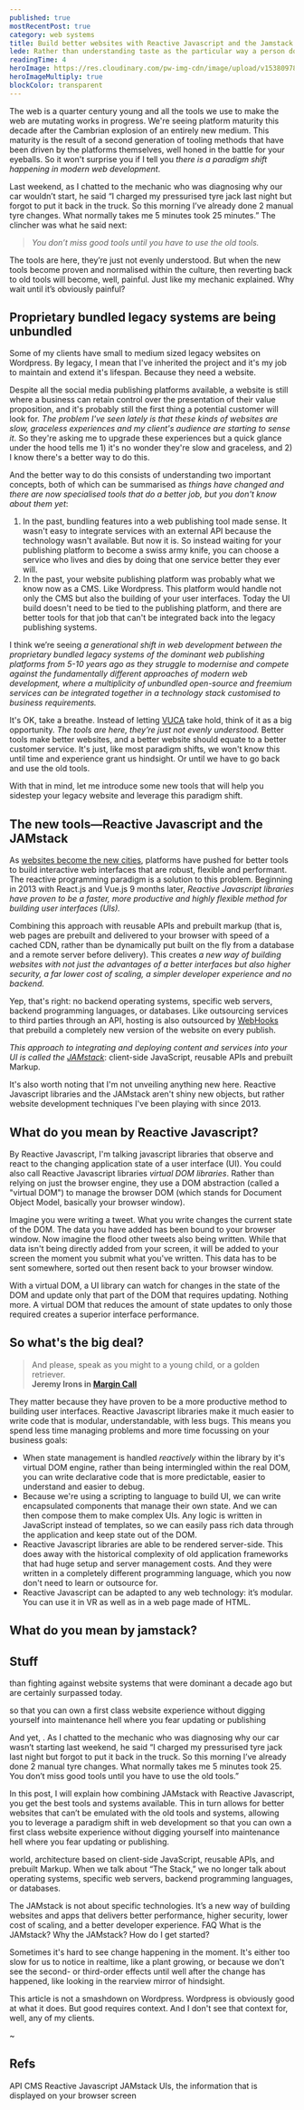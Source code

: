 ```yaml
---
published: true
mostRecentPost: true
category: web systems
title: Build better websites with Reactive Javascript and the Jamstack
lede: Rather than understanding taste as the particular way a person does a thing, I will argue that it is a measurement of how well a person is able to see and act within a problem space. When business hinges on the user experience and how products make people feel, success or failure is often a matter of taste.
readingTime: 4
heroImage: https://res.cloudinary.com/pw-img-cdn/image/upload/v1538097848/post-taste-lynch_hutebj.jpg
heroImageMultiply: true
blockColor: transparent
---
```


The web is a quarter century young and all the tools we use to make the web are mutating works in progress. We're seeing platform maturity this decade after the Cambrian explosion of an entirely new medium. This maturity is the result of a second generation of tooling methods that have been driven by the platforms themselves, well honed in the battle for your eyeballs. So it won't surprise you if I tell you _there is a paradigm shift happening in modern web development_. 

Last weekend, as I chatted to the mechanic who was diagnosing why our car wouldn’t start, he said “I charged my pressurised tyre jack last night but forgot to put it back in the truck. So this morning I’ve already done 2 manual tyre changes. What normally takes me 5 minutes took 25 minutes.” The clincher was what he said next:

> _You don’t miss good tools until you have to use the old tools._

The tools are here, they’re just not evenly understood. But when the new tools become proven and normalised within the culture, then reverting back to old tools will become, well, painful. Just like my mechanic explained. Why wait until it’s obviously painful? 

## Proprietary bundled legacy systems are being unbundled

Some of my clients have small to medium sized legacy websites on Wordpress. By legacy, I mean that I've inherited the project and it's my job to maintain and extend it's lifespan. Because they need a website. 

Despite all the social media publishing platforms available, a website is still where a business can retain control over the presentation of their value proposition, and it's probably still the first thing a potential customer will look for. _The problem I've seen lately is that these kinds of websites are slow, graceless experiences and my client's audience are starting to sense it_. So they're asking me to upgrade these experiences but a quick glance under the hood tells me 1) it's no wonder they're slow and graceless, and 2) I know there's a better way to do this.

And the better way to do this consists of understanding two important concepts, both of which can be summarised as _things have changed and there are now specialised tools that do a better job, but you don't know about them yet_:

1. In the past, bundling features into a web publishing tool made sense. It wasn't easy to integrate services with an external API because the technology wasn't available. But now it is. So instead waiting for your publishing platform to become a swiss army knife, you can choose a service who lives and dies by doing that one service better they ever will.
2. In the past, your website publishing platform was probably what we know now as a CMS. Like Wordpress. This platform would handle not only the CMS but also the building of your user interfaces. Today the UI build doesn't need to be tied to the publishing platform, and there are better tools for that job that can't be integrated back into the legacy publishing systems.

I think we’re seeing _a generational shift in web development between the proprietary bundled legacy systems of the dominant web publishing platforms from 5-10 years ago as they struggle to modernise and compete against the fundamentally different approaches of modern web development, where a multiplicity of unbundled open-source and freemium services can be integrated together in a technology stack customised to business requirements._

It's OK, take a breathe. Instead of letting [VUCA](https://en.wikipedia.org/wiki/Volatility,_uncertainty,_complexity_and_ambiguity) take hold, think of it as a big opportunity. _The tools are here, they’re just not evenly understood._ Better tools make better websites, and a better website should equate to a better customer service. It's just, like most paradigm shifts, we won't know this until time and experience grant us hindsight. Or until we have to go back and use the old tools.

With that in mind, let me introduce some new tools that will help you sidestep your legacy website and leverage this paradigm shift.

## The new tools—Reactive Javascript and the JAMstack

As [websites become the new cities](https://pioneer.app/blog/2019-frontier-markets/), platforms have pushed for better tools to build interactive web interfaces that are robust, flexible and performant. The reactive programming paradigm is a solution to this problem. Beginning in 2013 with React.js and Vue.js 9 months later, _Reactive Javascript libraries have proven to be a faster, more productive and highly flexible method for building user interfaces (UIs)._

Combining this approach with reusable APIs and prebuilt markup (that is, web pages are prebuilt and delivered to your browser with speed of a cached CDN, rather than be dynamically put built on the fly from a database and a remote server before delivery). This creates _a new way of building websites with not just the advantages of a better interfaces but also higher security, a far lower cost of scaling, a simpler developer experience and no backend._ 

Yep, that's right: no backend operating systems, specific web servers, backend programming languages, or databases. Like outsourcing services to third parties through an API, hosting is also outsourced by [WebHooks](https://en.wikipedia.org/wiki/Webhook) that prebuild a completely new version of the website on every publish.

_This approach to integrating and deploying content and services into your UI is called the [JAMstack](https://jamstack.org/)_: client-side JavaScript, reusable APIs and prebuilt Markup.

It's also worth noting that I'm not unveiling anything new here. Reactive Javascript libraries and the JAMstack aren't shiny new objects, but rather website development techniques I've been playing with since 2013.

## What do you mean by Reactive Javascript?

By Reactive Javascript, I'm talking javascript libraries that observe and react to the changing application state of a user interface (UI). You could also call Reactive Javascript libraries _virtual DOM libraries_. Rather than relying on just the browser engine, they use a DOM abstraction (called a "virtual DOM") to manage the browser DOM (which stands for Document Object Model, basically your browser window). 

Imagine you were writing a tweet. What you write changes the current state of the DOM. The data you have added has been bound to your browser window. Now imagine the flood other tweets also being written. While that data isn't being directly added from your screen, it will be added to your screen the moment you submit what you've written. This data has to be sent somewhere, sorted out then resent back to your browser window.

With a virtual DOM, a UI library can watch for changes in the state of the DOM and update only that part of the DOM that requires updating. Nothing more. A virtual DOM that reduces the amount of state updates to only those required creates a superior interface performance. 

## So what's the big deal?

> And please, speak as you might to a young child, or a golden retriever. <br>**Jeremy Irons in [Margin Call](https://youtu.be/366DExfdQWM?t=53)**

They matter because they have proven to be a more productive method to building user interfaces. Reactive Javascript libraries make it much easier to write code that is modular, understandable, with less bugs. This means you spend less time managing problems and more time focussing on your business goals:

- When state management is handled _reactively_ within the library by it's virtual DOM engine, rather than being intermingled within the real DOM, you can write declarative code that is more predictable, easier to understand and easier to debug.
- Because we're using a scripting to language to build UI, we can write encapsulated components that manage their own state. And we can then compose them to make complex UIs. Any logic is written in JavaScript instead of templates, so we can easily pass rich data through the application and keep state out of the DOM.
- Reactive Javascript libraries are able to be rendered server-side. This does away with the historical complexity of old application frameworks that had huge setup and server management costs. And they were written in a completely different programming language, which you now don't need to learn or outsource for.
- Reactive Javascript can be adapted to any web technology: it’s modular. You can use it in VR as well as in a web page made of HTML.

## What do you mean by jamstack?




## Stuff

than fighting against website systems that were dominant a decade ago but are certainly surpassed today.

so that you can own a first class website experience without digging yourself into maintenance hell where you fear updating or publishing

And yet, . As I chatted to the mechanic who was diagnosing why our car wasn’t starting last weekend, he said “I charged my pressurised tyre jack last night but forgot to put it back in the truck. So this morning I’ve already done 2 manual tyre changes. What normally takes me 5 minutes took 25. You don’t miss good tools until you have to use the old tools.”

In this post, I will explain how combining JAMstack with Reactive Javascript, you get the best tools and systems available. This in turn allows for better websites that can’t be emulated with the old tools and systems, allowing you to leverage a paradigm shift in web development  so that you can own a first class website experience without digging yourself into maintenance hell where you fear updating or publishing.

world, architecture based on client-side JavaScript, reusable APIs, and prebuilt Markup.
When we talk about “The Stack,” we no longer talk about operating systems, specific web servers, backend programming languages, or databases.

The JAMstack is not about specific technologies. It’s a new way of building websites and apps that delivers better performance, higher security, lower cost of scaling, and a better developer experience. 
FAQ
What is the JAMstack?
Why the JAMstack?
How do I get started?

Sometimes it's hard to see change happening in the moment. It's either too slow for us to notice in realtime, like a plant growing, or because we don't see the second- or third-order effects until well after the change has happened, like looking in the rearview mirror of hindsight.

This article is not a smashdown on Wordpress. Wordpress is obviously good at what it does. But good requires context. And I don't see that context for, well, any of my clients. 


~

## Refs

API
CMS
Reactive Javascript
JAMstack
UIs, the information that is displayed on your browser screen